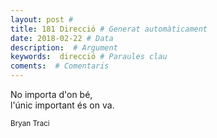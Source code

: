 ```yaml
---
layout: post #
title: 181 Direcció # Generat automàticament
date: 2018-02-22 # Data
description:  # Argument
keywords:  direcció # Paraules clau
coments:  # Comentaris
---
```


No importa d'on bé, <br />
l'únic important és on va. <br />

<small>Bryan Traci</small>

